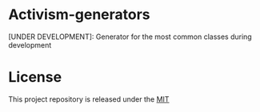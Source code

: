 # Activism-generators

[UNDER DEVELOPMENT]: Generator for the most common classes during development

# License 

This project repository is released under the [MIT](LICENSE)
